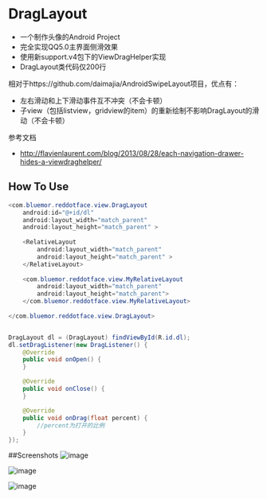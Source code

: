 DragLayout
==========

* 一个制作头像的Android Project
* 完全实现QQ5.0主界面侧滑效果
* 使用新support.v4包下的ViewDragHelper实现
* DragLayout类代码仅200行

相对于https://github.com/daimajia/AndroidSwipeLayout项目，优点有：
* 左右滑动和上下滑动事件互不冲突（不会卡顿）
* 子view（包括listview，gridview的item）的重新绘制不影响DragLayout的滑动（不会卡顿）

参考文档
* http://flavienlaurent.com/blog/2013/08/28/each-navigation-drawer-hides-a-viewdraghelper/



## **How To Use** ##
```java
<com.bluemor.reddotface.view.DragLayout
    android:id="@+id/dl"
    android:layout_width="match_parent"
    android:layout_height="match_parent" >
    
    <RelativeLayout
        android:layout_width="match_parent"
        android:layout_height="match_parent" >
    </RelativeLayout>
    
    <com.bluemor.reddotface.view.MyRelativeLayout
        android:layout_width="match_parent"
        android:layout_height="match_parent">
    </com.bluemor.reddotface.view.MyRelativeLayout>
    
</com.bluemor.reddotface.view.DragLayout>


DragLayout dl = (DragLayout) findViewById(R.id.dl);
dl.setDragListener(new DragListener() {
	@Override
	public void onOpen() {
	}

	@Override
	public void onClose() {
	}

	@Override
	public void onDrag(float percent) {
		//percent为打开的比例
	}
});
```

##Screenshots
![image](https://github.com/BlueMor/DragLayout/blob/master/screenshots/1.png)

![image](https://github.com/BlueMor/DragLayout/blob/master/screenshots/2.png)

![image](https://github.com/BlueMor/DragLayout/blob/master/screenshots/3.png)

